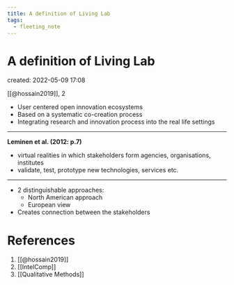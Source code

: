 ```yaml
---
title: A definition of Living Lab
tags:
  - fleeting_note
---
```


# A definition of Living Lab
created: 2022-05-09 17:08

[[@hossain2019]], 2
* User centered open innovation ecosystems 
* Based on a systematic co-creation process
* Integrating research and innovation process into the real life settings
---
**Leminen et al. (2012: p.7)**
* virtual realities in which stakeholders form agencies, organisations, institutes
* validate, test, prototype new technologies, services etc.
---
* 2 distinguishable approaches:
	* North American approach
	* European view
* Creates connection between the stakeholders

# References
1. [[@hossain2019]]
2. [[IntelComp]]
3. [[Qualitative Methods]]